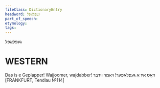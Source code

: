 ```yaml
---
fileClass: DictionaryEntry
headword: געפּלאַפּל
part_of_speech: 
etymology: 
tags: 
---
```

געפּלאַפּל

WESTERN
========

Das is e Geplapper! Wajjoomer, wajdabber!  דאָס איז אַ געפּלאַפּער! ויאמר וידבר
[FRANKFURT, Tendlau №114]